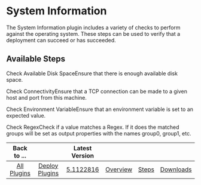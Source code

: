 
System Information
==================

The System Information plugin includes a variety of checks to perform against the operating system. These steps can be used to verify that a deployment can succeed or has succeeded.


Available Steps
---------------

Check Available Disk SpaceEnsure that there is enough available disk space.

Check ConnectivityEnsure that a TCP connection can be made to a given host and port from this machine.

Check Environment VariableEnsure that an environment variable is set to an expected value.

Check RegexCheck if a value matches a Regex. If it does the matched groups will be set as output properties with the names group0, group1, etc.



|Back to ...||Latest Version||||
| :---: | :---: | :---: | :---: | :---: | :---: |
|[All Plugins](../../index.md)|[Deploy Plugins](../README.md)|[5.1122816](https://raw.githubusercontent.com/UrbanCode/IBM-UCD-PLUGINS/main/files/SystemInformation/SystemInformation-5.1122816.zip)|[Overview](overview.md)|[Steps](steps.md)|[Downloads](downloads.md)|

